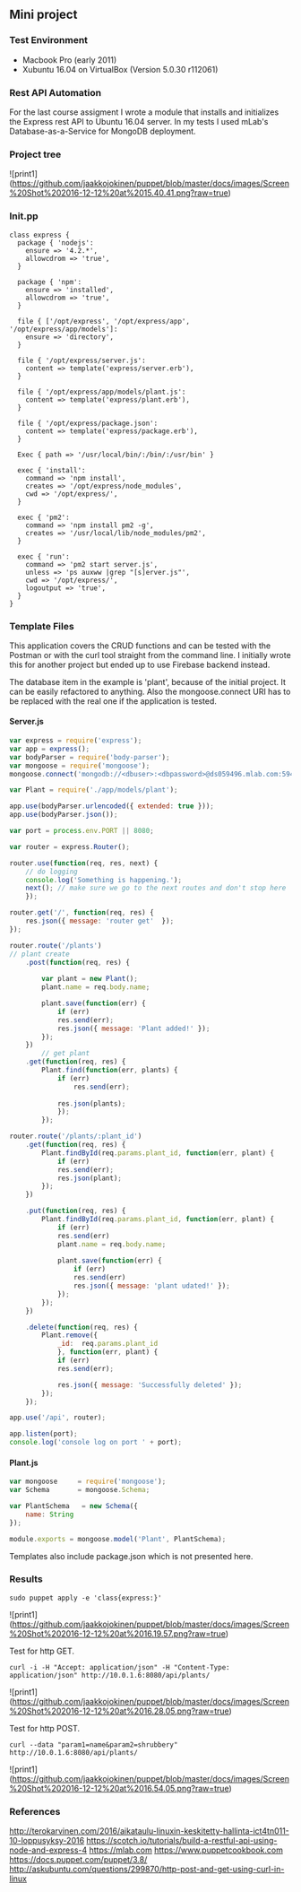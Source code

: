 ## Mini project 

### Test Environment
- Macbook Pro (early 2011) 
- Xubuntu 16.04 on VirtualBox (Version 5.0.30 r112061)

### Rest API Automation

For the last course assigment I wrote a module that installs and initializes the Express rest API to Ubuntu 16.04 server. In my tests I used mLab's Database-as-a-Service for MongoDB deployment. 

### Project tree

![print1]
(https://github.com/jaakkojokinen/puppet/blob/master/docs/images/Screen%20Shot%202016-12-12%20at%2015.40.41.png?raw=true)

### Init.pp

```puppet
class express {
  package { 'nodejs':
    ensure => '4.2.*',
    allowcdrom => 'true',
  }

  package { 'npm':
    ensure => 'installed',
    allowcdrom => 'true',
  }

  file { ['/opt/express', '/opt/express/app', '/opt/express/app/models']: 
    ensure => 'directory',
  }

  file { '/opt/express/server.js':
    content => template('express/server.erb'),
  }

  file { '/opt/express/app/models/plant.js':
    content => template('express/plant.erb'),
  }

  file { '/opt/express/package.json':
    content => template('express/package.erb'),
  }

  Exec { path => '/usr/local/bin/:/bin/:/usr/bin' }

  exec { 'install':
    command => 'npm install',
    creates => '/opt/express/node_modules',
    cwd => '/opt/express/',
  }

  exec { 'pm2':
    command => 'npm install pm2 -g',
    creates => '/usr/local/lib/node_modules/pm2',
  }

  exec { 'run':
    command => 'pm2 start server.js',
    unless => 'ps auxww |grep "[s]erver.js"',
    cwd => '/opt/express/',
    logoutput => 'true',
  }
}
```

### Template Files

This application covers the CRUD functions and can be tested with the Postman or with the curl tool straight from the command line. I initially wrote this for another project but ended up to use Firebase backend instead. 

The database item in the example is 'plant', because of the initial project. It can be easily refactored to anything. Also the mongoose.connect URI has to be replaced with the real one if the application is tested.

#### Server.js

```javascript
var express = require('express');
var app = express();
var bodyParser = require('body-parser');
var mongoose = require('mongoose');
mongoose.connect('mongodb://<dbuser>:<dbpassword>@ds059496.mlab.com:59496/plants');

var Plant = require('./app/models/plant');

app.use(bodyParser.urlencoded({ extended: true }));
app.use(bodyParser.json());

var port = process.env.PORT || 8080;

var router = express.Router(); 

router.use(function(req, res, next) {
	// do logging
	console.log('Something is happening.');
	next(); // make sure we go to the next routes and don't stop here
    });

router.get('/', function(req, res) {
	res.json({ message: 'router get'  });
});

router.route('/plants')
// plant create
    .post(function(req, res) {
        
	    var plant = new Plant();
	    plant.name = req.body.name;

	    plant.save(function(err) {
		    if (err)
			res.send(err);
		    res.json({ message: 'Plant added!' });
		});
	})
		// get plant
	.get(function(req, res) {
		Plant.find(function(err, plants) {
			if (err)
			    res.send(err);
			
			res.json(plants);
		    });
	    });

router.route('/plants/:plant_id')
    .get(function(req, res) {
	    Plant.findById(req.params.plant_id, function(err, plant) {
		    if (err)
			res.send(err);
		    res.json(plant);
		});
	})

    .put(function(req, res) {
	    Plant.findById(req.params.plant_id, function(err, plant) {
		    if (err)
			res.send(err)
		    plant.name = req.body.name;
		    
		    plant.save(function(err) {
			    if (err)
				res.send(err)
			    res.json({ message: 'plant udated!' });
			});
		});
	})

    .delete(function(req, res) {
	    Plant.remove({
		    _id:  req.params.plant_id
			}, function(err, plant) {
		    if (err)
			res.send(err);

		    res.json({ message: 'Successfully deleted' });
		});
	});

app.use('/api', router);

app.listen(port);
console.log('console log on port ' + port);
```

#### Plant.js

```javascript
var mongoose     = require('mongoose');
var Schema       = mongoose.Schema;

var PlantSchema   = new Schema({
	name: String
});

module.exports = mongoose.model('Plant', PlantSchema);
```

Templates also include package.json which is not presented here. 

### Results

```
sudo puppet apply -e 'class{express:}'
```

![print1]
(https://github.com/jaakkojokinen/puppet/blob/master/docs/images/Screen%20Shot%202016-12-12%20at%2016.19.57.png?raw=true)

Test for http GET.

```
curl -i -H "Accept: application/json" -H "Content-Type: application/json" http://10.0.1.6:8080/api/plants/
```

![print1]
(https://github.com/jaakkojokinen/puppet/blob/master/docs/images/Screen%20Shot%202016-12-12%20at%2016.28.05.png?raw=true)

Test for http POST.

```
curl --data "param1=name&param2=shrubbery" http://10.0.1.6:8080/api/plants/
```

![print1]
(https://github.com/jaakkojokinen/puppet/blob/master/docs/images/Screen%20Shot%202016-12-12%20at%2016.54.05.png?raw=true)


### References

http://terokarvinen.com/2016/aikataulu-linuxin-keskitetty-hallinta-ict4tn011-10-loppusyksy-2016
https://scotch.io/tutorials/build-a-restful-api-using-node-and-express-4
https://mlab.com
https://www.puppetcookbook.com
https://docs.puppet.com/puppet/3.8/
http://askubuntu.com/questions/299870/http-post-and-get-using-curl-in-linux




